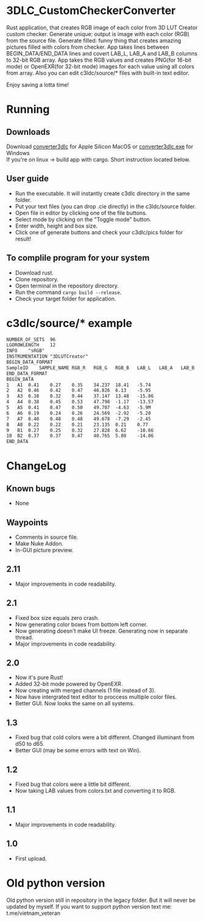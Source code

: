 # 3DLC_CustomCheckerConverter

Rust application, that creates RGB image of each color from 3D LUT Creator custom checker. Generate unique: output is image with each color (RGB) from the source file. Generate filled: funny thing that creates amazing pictures filled with colors from checker. App takes lines between BEGIN_DATA/END_DATA lines and covert LAB_L, LAB_A and LAB_B columns to 32-bit RGB array. App takes the RGB values and creates PNG(for 16-bit mode) or OpenEXR(for 32-bit mode) images for each value using all colors from array. Also you can edit c3ldc/source/* files with built-in text editor.  

Enjoy saving a lotta time!

# Running
## Downloads

Download [converter3dlc](https://www.icloud.com/iclouddrive/00ejL3fHVLUv7vGvW0H4a-eGw#convert3dlc%5Fosx%5Fexecutable) for Apple Silicon MacOS or [converter3dlc.exe](https://www.icloud.com/iclouddrive/0515g5gTILEdgaE0tmVqEo4xg#convert3dlc%5Fwin%5Fexecutable) for Windows  
If you're on linux -> build app with cargo. Short instruction located below.

## User guide

- Run the executable. It will instantly create c3dlc directory in the same folder.
- Put your text files (you can drop .cie directly) in the c3ldc/source folder.
- Open file in editor by clicking one of the file buttons.
- Select mode by clicking on the "Toggle mode" button.
- Enter width, height and box size.
- Click one of generate buttons and check your c3dlc/pics folder for result!

## To complile program for your system

- Download rust.
- Clone repository.
- Open terminal in the repository directory.
- Run the command `cargo build --release`.
- Check your target folder for application.

# c3dlc/source/* example
```txt
NUMBER_OF_SETS	96
LGOROWLENGTH	12
INFO	"sRGB"
INSTRUMENTATION	"3DLUTCreator"
BEGIN_DATA_FORMAT
SampleID	SAMPLE_NAME	RGB_R	RGB_G	RGB_B	LAB_L	LAB_A	LAB_B
END_DATA_FORMAT
BEGIN_DATA
1	A1	0.41	0.27	0.35	34.237	18.41	-5.74
2	A2	0.46	0.42	0.47	46.826	6.13	-5.95
3	A3	0.38	0.32	0.44	37.147	13.48	-15.86
4	A4	0.38	0.45	0.53	47.798	-1.17	-13.57
5	A5	0.41	0.47	0.50	49.707	-4.63	-5.9M
6	A6	0.19	0.24	0.26	24.569	-2.92	-5.20
7	A7	0.40	0.48	0.48	49.678	-7.29	-2.45
8	A8	0.22	0.22	0.21	23.135	0.21	0.77
9	B1	0.27	0.25	0.32	27.828	6.62	-10.66
10	B2	0.37	0.37	0.47	40.765	5.80	-14.06
END_DATA
```


# ChangeLog
## Known bugs
- None
## Waypoints
- Comments in source file.
- Make Nuke Addon.
- In-GUI picture preview.
## 2.11
- Major improvements in code readability.
## 2.1
- Fixed box size equals zero crash.
- Now generating color boxes from bottom left corner.
- Now generating doesn't make UI freeze. Generating now in separate thread.
- Major improvements in code readability.
## 2.0
- Now it's pure Rust!
- Added 32-bit mode powered by OpenEXR.
- Now creating with merged channels (1 file instead of 3).
- Now have intergrated text editor to proccess multiple color files.
- Better GUI. Now looks the same on all systems.
## 1.3
- Fixed bug that cold colors were a bit different. Changed illuminant from d50 to d65.
- Better GUI (may be some errors with text on Win).
## 1.2
- Fixed bug that colors were a little bit different.
- Now taking LAB values from colors.txt and converting it to RGB.
## 1.1
- Major improvements in code readability.
## 1.0 
- First upload.

# Old python version
Old python version still in repository in the legacy folder. But it will never be updated by myself.
If you want to support python version text me: t.me/vietnam_veteran


